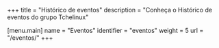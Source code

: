 +++
title = "Histórico de eventos"
description = "Conheça o Histórico de eventos do grupo Tchelinux"

[menu.main]
  name = "Eventos"
  identifier = "eventos"
  weight = 5
  url = "/eventos/"
+++
